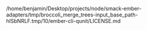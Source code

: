 /home/benjamin/Desktop/projects/node/smack-ember-adapters/tmp/broccoli_merge_trees-input_base_path-hISbNRLF.tmp/10/ember-cli-qunit/LICENSE.md